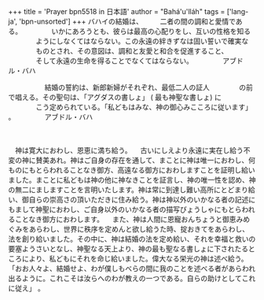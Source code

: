 +++
title = 'Prayer bpn5518 in 日本語'
author = "Bahá'u'lláh"
tags = ['lang-ja', 'bpn-unsorted']
+++
バハイの結婚は、　　　二者の間の調和と愛情である。
　　　　いかにあろうとも、彼らは最高の心配りをし、互いの性格を知る
　　　　ようにしなくてはならない。この永遠の絆きずなは固い誓いで確実な
　　　　ものとされ、その意図は、調和と友愛と和合を促進すること、
　　　　そして永遠の生命を得ることでなくてはならない。 　　　　アブドル・バハ
　　　　
 
 
　　　　 　結婚の誓約は、新郎新婦がそれぞれ、最低二人の証人
　　　　の前で唱える。その聖句は、「アグダスの書しょ」 ( 最も神聖な書しょ) に
　　　　こう定められている。「私どもはみな、神の御心みこころに従います」 。 　　　　アブドル・バハ
 
 
　　　　　　　　　　　　　　　　　 　
 
　神は寛大におわし、恩恵に満ち給う。
　古いにしえより永遠に実在し給う不変の神に賛美あれ。神はご自身の存在を通して、まことに神は唯一におわし、何ものにもとらわれることなき御方、高遠なる御方におわしますことを証明し給いました。まことに私どもは神の他に神なきことを証言し、神の唯一性を認め、神の無二にましますことを言明いたします。神は常に到達し難い高所にとどまり給い、御自らの崇高さの頂いただきに住み給う。神は神以外のいかなる者の記述にもまして神聖におわし、ご自身以外のいかなる者の描写びょうしゃにもとらわれることなき御方におわします。
　また、神は人間に恩寵おんちょうと御恵みめぐみをあらわし、世界に秩序を定めんと欲し給うた時、掟おきてをあらわし、法を創り給いました。その中に、神は結婚の法を定め給い、それを幸福と救いの要塞ようさいとなし、神聖なる天上より、神の最も聖なる書しょに下されたるところにより、私どもにそれを命じ給いました。偉大なる栄光の神は述べ給う。「おお人々よ、結婚せよ、わが僕しもべらの間に我のことを述べる者があらわれ出るように。これこそは汝らへのわが教えの一つである。自らの助けとしてこれに従え」 。

